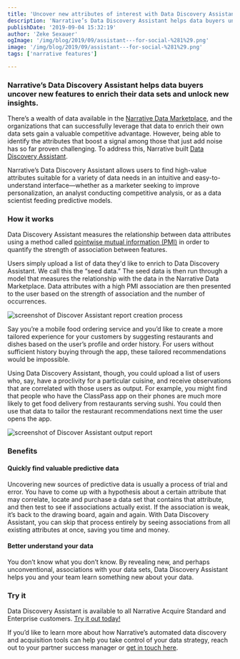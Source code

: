 ```yaml
---
title: 'Uncover new attributes of interest with Data Discovery Assistant'
description: 'Narrative’s Data Discovery Assistant helps data buyers uncover new features to enrich their data sets and unlock new insights.'
publishDate: '2019-09-04 15:32:19'
author: 'Zeke Sexauer'
ogImage: '/img/blog/2019/09/assistant---for-social-%281%29.png'
image: '/img/blog/2019/09/assistant---for-social-%281%29.png'
tags: ['narrative features']

---
```

### Narrative’s Data Discovery Assistant helps data buyers uncover new features to enrich their data sets and unlock new insights.

There’s a wealth of data available in the [Narrative Data Marketplace](https://www.narrative.io/data-marketplace), and the organizations that can successfully leverage that data to enrich their own data sets gain a valuable competitive advantage. However, being able to identify the attributes that boost a signal among those that just add noise has so far proven challenging. To address this, Narrative built [Data Discovery Assistant](https://app.narrative.io/#/app/data-discovery-assistant).

Narrative’s Data Discovery Assistant allows users to find high-value attributes suitable for a variety of data needs in an intuitive and easy-to-understand interface—whether as a marketer seeking to improve personalization, an analyst conducting competitive analysis, or as a data scientist feeding predictive models.

### How it works

Data Discovery Assistant measures the relationship between data attributes using a method called [pointwise mutual information (PMI)](https://en.wikipedia.org/wiki/Pointwise_mutual_information) in order to quantify the strength of association between features.

Users simply upload a list of data they'd like to enrich to Data Discovery Assistant. We call this the “seed data.” The seed data is then run through a model that measures the relationship with the data in the Narrative Data Marketplace. Data attributes with a high PMI association are then presented to the user based on the strength of association and the number of occurrences.

![screenshot of Discover Assistant report creation process](https://solutions.narrative.io/hubfs/screen%201.png)

Say you’re a mobile food ordering service and you’d like to create a more tailored experience for your customers by suggesting restaurants and dishes based on the user’s profile and order history. For users without sufficient history buying through the app, these tailored recommendations would be impossible.

Using Data Discovery Assistant, though, you could upload a list of users who, say, have a proclivity for a particular cuisine, and receive observations that are correlated with those users as output. For example, you might find that people who have the ClassPass app on their phones are much more likely to get food delivery from restaurants serving sushi. You could then use that data to tailor the restaurant recommendations next time the user opens the app.

![screenshot of Discover Assistant output report](https://solutions.narrative.io/hubfs/screen%202.png)

### Benefits

#### Quickly find valuable predictive data

Uncovering new sources of predictive data is usually a process of trial and error. You have to come up with a hypothesis about a certain attribute that may correlate, locate and purchase a data set that contains that attribute, and then test to see if associations actually exist. If the association is weak, it’s back to the drawing board, again and again. With Data Discovery Assistant, you can skip that process entirely by seeing associations from all existing attributes at once, saving you time and money.

#### Better understand your data

You don’t know what you don’t know. By revealing new, and perhaps unconventional, associations with your data sets, Data Discovery Assistant helps you and your team learn something new about your data.

### Try it

Data Discovery Assistant is available to all Narrative Acquire Standard and Enterprise customers. [Try it out today!](https://data.narrative.io/#/discover/assistant)

If you’d like to learn more about how Narrative’s automated data discovery and acquisition tools can help you take control of your data strategy, reach out to your partner success manager or [get in touch here](/contact).
